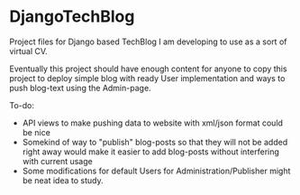 # DjangoTechBlog
Project files for Django based TechBlog I am developing to use as a sort of virtual CV.

Eventually this project should have enough content for anyone to copy this project to deploy simple blog with ready User implementation and ways to push blog-text using the Admin-page.

To-do:

- API views to make pushing data to website with xml/json format could be nice
- Somekind of way to "publish" blog-posts so that they will not be added right away would make it easier to add blog-posts without interfering with current usage
- Some modifications for default Users for Administration/Publisher might be neat idea to study.

